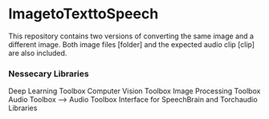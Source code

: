 # ImagetoTexttoSpeech
This repository contains two versions of converting the same image and a different image. Both image files [folder] and the expected audio clip [clip] are also included.

### Nessecary Libraries
Deep Learning Toolbox
Computer Vision Toolbox
Image Processing Toolbox
Audio Toolbox --> Audio Toolbox Interface for SpeechBrain and Torchaudio Libraries
